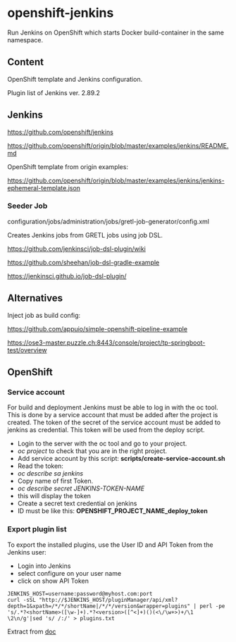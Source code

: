 openshift-jenkins
=================

Run Jenkins on OpenShift which starts Docker build-container in the same namespace.

Content
-------
OpenShift template and Jenkins configuration.

Plugin list of Jenkins ver. 2.89.2

Jenkins
-------
https://github.com/openshift/jenkins

https://github.com/openshift/origin/blob/master/examples/jenkins/README.md

OpenShift template from origin examples:

https://github.com/openshift/origin/blob/master/examples/jenkins/jenkins-ephemeral-template.json


### Seeder Job
configuration/jobs/administration/jobs/gretl-job-generator/config.xml

Creates Jenkins jobs from GRETL jobs using job DSL.


https://github.com/jenkinsci/job-dsl-plugin/wiki

https://github.com/sheehan/job-dsl-gradle-example

https://jenkinsci.github.io/job-dsl-plugin/


Alternatives
------------

Inject job as build config:

https://github.com/appuio/simple-openshift-pipeline-example

https://ose3-master.puzzle.ch:8443/console/project/tp-springboot-test/overview

OpenShift
---------

### Service account
For build and deployment Jenkins must be able to log in with the oc tool.<br/>
This is done by a service account that must be added after the project is created.
The token of the secret of the service account must be added to jenkins as credential.
This token will be used from the deploy script.

* Login to the server with the oc tool and go to your project.
* *oc project* to check that you are in the right project.
* Add service account by this script: **scripts/create-service-account.sh**
* Read the token:
 * *oc describe sa jenkins*
 * Copy name of first Token.
 * *oc describe secret JENKINS-TOKEN-NAME*
 * this will display the token
* Create a secret text credential on jenkins
 * ID must be like this: **OPENSHIFT_PROJECT_NAME_deploy_token**


### Export plugin list
To export the installed plugins, use the User ID and API Token from the Jenkins user:
* Login into Jenkins
* select configure on your user name
* click on show API Token

```
JENKINS_HOST=username:password@myhost.com:port
curl -sSL "http://$JENKINS_HOST/pluginManager/api/xml?depth=1&xpath=/*/*/shortName|/*/*/version&wrapper=plugins" | perl -pe 's/.*?<shortName>([\w-]+).*?<version>([^<]+)()(<\/\w+>)+/\1 \2\n/g'|sed 's/ /:/' > plugins.txt
```

Extract from [doc](https://github.com/jenkinsci/docker#preinstalling-plugins)

